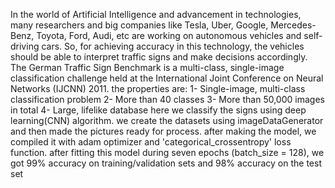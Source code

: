 In the world of Artificial Intelligence and advancement in technologies, many researchers and big companies like Tesla, Uber, Google, Mercedes-Benz, Toyota, Ford, Audi, etc are working on autonomous vehicles and self-driving cars. So, for achieving accuracy in this technology, the vehicles should be able to interpret traffic signs and make decisions accordingly.
The German Traffic Sign Benchmark is a multi-class, single-image classification challenge held at the International Joint Conference on Neural Networks (IJCNN) 2011. the properties are:
1- Single-image, multi-class classification problem
2- More than 40 classes
3- More than 50,000 images in total
4- Large, lifelike database
here we classify the signs using deep learning(CNN) algorithm. we create the datasets using imageDataGenerator and then made the pictures ready for process.
after making the model, we compiled it with adam optimizer and 'categorical_crossentropy' loss function.
after fitting this model during seven epochs (batch_size = 128), we got 99% accuracy on training/validation sets and 98% accuracy on the test set